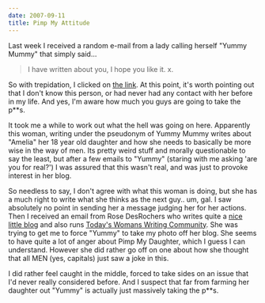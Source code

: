 ```yaml
---
date: 2007-09-11
title: Pimp My Attitude
---
```

Last week I received a random e-mail from a lady calling herself "Yummy Mummy" that simply said...

> I have written about you, I hope you like it. x.

So with trepidation, I clicked on [the link](http://pimpmydaughter.wordpress.com/2007/09/04/jon-roobottom-the-churchgoing-hunk/). At this point, it's worth pointing out that I don't know this person, or had never had any contact with her before in my life. And yes, I'm aware how much you guys are going to take the p**s. 

It took me a while to work out what the hell was going on here. Apparently this woman, writing under the pseudonym of Yummy Mummy writes about "Amelia" her 18 year old daughter and how she needs to basically be more wise in the way of men. Its pretty weird stuff and morally questionable to say the least, but after a few emails to "Yummy" (staring with me asking 'are you for real?') I was assured that this wasn't real, and was just to provoke interest in her blog.


So needless to say, I don't agree with what this woman is doing, but she has a much right to write what she thinks as the next guy.. um, gal. I saw absolutely no point in sending her a message judging her for her actions. Then I received an email from Rose DesRochers who writes quite a [nice little blog](http://rosedesrochers.todays-woman.net/) and also runs [Today's Womans Writing Community](http://www.todays-woman.net/). She was trying to get me to force "Yummy" to take my photo off her blog. She seems to have quite a lot of anger about Pimp My Daughter, which I guess I can understand. However she did rather go off on one about how she thought that all MEN (yes, capitals) just saw a joke in this. 

I did rather feel caught in the middle, forced to take sides on an issue that I'd never really considered before. And I suspect that far from farming her daughter out "Yummy" is actually just massively taking the p**s.